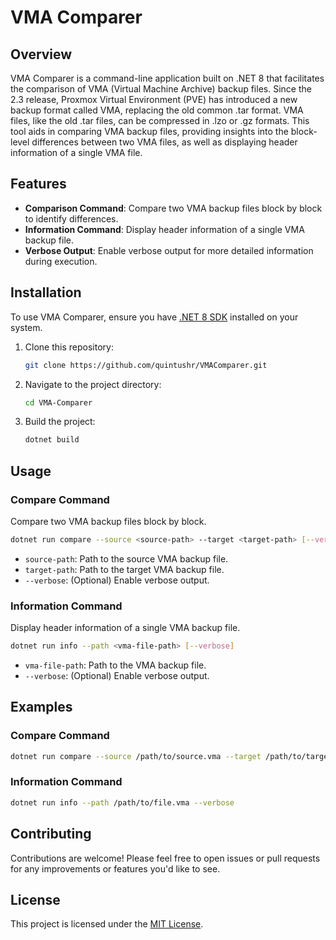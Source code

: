 # VMA Comparer

## Overview
VMA Comparer is a command-line application built on .NET 8 that facilitates the comparison of VMA (Virtual Machine Archive) backup files. Since the 2.3 release, Proxmox Virtual Environment (PVE) has introduced a new backup format called VMA, replacing the old common .tar format. VMA files, like the old .tar files, can be compressed in .lzo or .gz formats. This tool aids in comparing VMA backup files, providing insights into the block-level differences between two VMA files, as well as displaying header information of a single VMA file.

## Features
- **Comparison Command**: Compare two VMA backup files block by block to identify differences.
- **Information Command**: Display header information of a single VMA backup file.
- **Verbose Output**: Enable verbose output for more detailed information during execution.

## Installation
To use VMA Comparer, ensure you have [.NET 8 SDK](https://dotnet.microsoft.com/download/dotnet/8.0) installed on your system.

1. Clone this repository:
   ```bash
   git clone https://github.com/quintushr/VMAComparer.git
   ```

2. Navigate to the project directory:
   ```bash
   cd VMA-Comparer
   ```

3. Build the project:
   ```bash
   dotnet build
   ```

## Usage
### Compare Command
Compare two VMA backup files block by block.
```bash
dotnet run compare --source <source-path> --target <target-path> [--verbose]
```
- `source-path`: Path to the source VMA backup file.
- `target-path`: Path to the target VMA backup file.
- `--verbose`: (Optional) Enable verbose output.

### Information Command
Display header information of a single VMA backup file.
```bash
dotnet run info --path <vma-file-path> [--verbose]
```
- `vma-file-path`: Path to the VMA backup file.
- `--verbose`: (Optional) Enable verbose output.

## Examples
### Compare Command
```bash
dotnet run compare --source /path/to/source.vma --target /path/to/target.vma --verbose
```

### Information Command
```bash
dotnet run info --path /path/to/file.vma --verbose
```

## Contributing
Contributions are welcome! Please feel free to open issues or pull requests for any improvements or features you'd like to see.

## License
This project is licensed under the [MIT License](LICENSE).